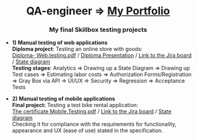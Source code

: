 <h1 align="center">QA-engineer => <a href="https://brinza-anna.github.io/QA-portfolio" target="_blank" alt="Certificat"/>My Portfolio</a></h1>
<h3 align="center">My final Skillbox testing projects</h3>

- **1) Manual testing of web applications**<br>
**Diploma project**: Testing an online store with goods:<br>
  <a href="https://drive.google.com/file/d/1YLGt7sWR1IgtTOpCbXuDeNe1OuzXuLzu/view?usp=drive_link" target="_blank" alt="Certificat"/>Diploma- Web.testing.pdf</a><span> / </span>
  <a href="https://www.canva.com/design/DAE5yKgbO1E/3jxxJlvKTiFaDohG_QRQEQ/edit?utm_content=DAE5yKgbO1E&utm_campaign=designshare&utm_medium=link2&utm_source=sharebutton" target="_blank" alt="Certificat"/>Diploma Presentation</a><span> / </span>
  <a href="https://brinza-anna.atlassian.net/jira/software/projects/DIPLOMA/boards/2" target="_blank" alt="Certificat"/>Link to the Jira board</a><span> / </span>
  <a href="https://app.diagrams.net/#G1d-F78byE-zLQFNQ3wL3W60h01v9E1-my" target="_blank" alt="Certificat"/>State diagram</a><br>
 **Testing stages**: Analytics => Drawing up a State Diagram => Drawing up Test cases => Estimating labor costs => Authorization Forms/Registration => Gray Box via API => UI/UX => Security => Regression => Acceptance Tests

- **2) Manual testing of mobile applications**<br>
  **Final project:** Testing a test bike rental application:<br>
  <a href="https://drive.google.com/file/d/1n8--NO0UZCrO_kGZ417NMAB4hhsMPDx3/view?usp=drive_link" target="_blank" alt="Certificat"/>The certificate Mobile.Testing.pdf</a><span> / </span>
  <a href="https://brinza-anna.atlassian.net/jira/software/projects/DIPLOMA2/boards/3" target="_blank" alt="Certificat"/>Link to the Jira board</a><span> / </span>
  <a href="https://drive.google.com/drive/folders/11NmGCyz0G8J6QUA1AAfwvvHkjht8kvz2" target="_blank" alt="Certificat"/>State diagram</a><br>Checking it for compliance with the requirements for functionality, appearance and UX (ease of use) stated in the specification.
